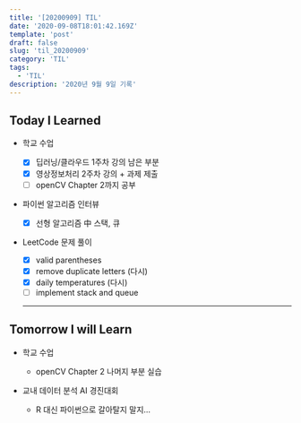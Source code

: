 ```yaml
---
title: '[20200909] TIL'
date: '2020-09-08T18:01:42.169Z'
template: 'post'
draft: false
slug: 'til_20200909'
category: 'TIL'
tags:
  - 'TIL'
description: '2020년 9월 9일 기록'
---
```


## Today I Learned

- 학교 수업

  - [x] 딥러닝/클라우드 1주차 강의 남은 부분
  - [x] 영상정보처리 2주차 강의 + 과제 제출
  - [ ] openCV Chapter 2까지 공부

- 파이썬 알고리즘 인터뷰

  - [x] 선형 알고리즘 中 스택, 큐

- LeetCode 문제 풀이

  - [x] valid parentheses
  - [x] remove duplicate letters (다시)
  - [x] daily temperatures (다시)
  - [ ] implement stack and queue

  <hr>

## Tomorrow I will Learn

- 학교 수업

  - openCV Chapter 2 나머지 부분 실습

- 교내 데이터 분석 AI 경진대회
  - R 대신 파이썬으로 갈아탈지 말지...
